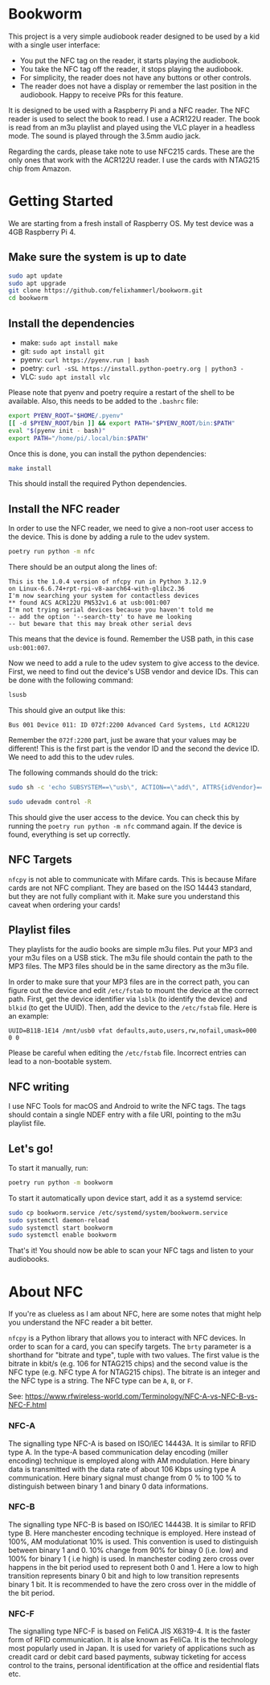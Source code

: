 # Bookworm

This project is a very simple audiobook reader designed to be used by a kid with a single user interface:

* You put the NFC tag on the reader, it starts playing the audiobook.
* You take the NFC tag off the reader, it stops playing the audiobook.
* For simplicity, the reader does not have any buttons or other controls.
* The reader does not have a display or remember the last position in the audiobook. Happy to receive PRs for this feature.

It is designed to be used with a Raspberry Pi and a NFC reader. The NFC reader is used to select the book to read. I use a ACR122U reader. The book is read from an m3u playlist and played using the VLC player in a headless mode. The sound is played through the 3.5mm audio jack.

Regarding the cards, please take note to use NFC215 cards. These are the only ones that work with the ACR122U reader. I use the cards with NTAG215 chip from Amazon.

# Getting Started

We are starting from a fresh install of Raspberry OS. My test device was a 4GB Raspberry Pi 4.

## Make sure the system is up to date

```bash
sudo apt update
sudo apt upgrade
git clone https://github.com/felixhammerl/bookworm.git
cd bookworm
```

## Install the dependencies

* make: `sudo apt install make`
* git: `sudo apt install git`
* pyenv: `curl https://pyenv.run | bash`
* poetry: `curl -sSL https://install.python-poetry.org | python3 -`
* VLC: `sudo apt install vlc`

Please note that pyenv and poetry require a restart of the shell to be available. Also, this needs to be added to the `.bashrc` file:

```bash
export PYENV_ROOT="$HOME/.pyenv"
[[ -d $PYENV_ROOT/bin ]] && export PATH="$PYENV_ROOT/bin:$PATH"
eval "$(pyenv init - bash)"
export PATH="/home/pi/.local/bin:$PATH"
```

Once this is done, you can install the python dependencies:

```bash
make install
```

This should install the required Python dependencies.

## Install the NFC reader

In order to use the NFC reader, we need to give a non-root user access to the device. This is done by adding a rule to the udev system.

```bash
poetry run python -m nfc
```

There should be an output along the lines of:

```
This is the 1.0.4 version of nfcpy run in Python 3.12.9
on Linux-6.6.74+rpt-rpi-v8-aarch64-with-glibc2.36
I'm now searching your system for contactless devices
** found ACS ACR122U PN532v1.6 at usb:001:007
I'm not trying serial devices because you haven't told me
-- add the option '--search-tty' to have me looking
-- but beware that this may break other serial devs
```

This means that the device is found. Remember the USB path, in this case `usb:001:007`.

Now we need to add a rule to the udev system to give access to the device. First, we need to find out the device's USB vendor and device IDs. This can be done with the following command:

```bash
lsusb
```

This should give an output like this:

```
Bus 001 Device 011: ID 072f:2200 Advanced Card Systems, Ltd ACR122U
```

Remember the `072f:2200` part, just be aware that your values may be different! This is the first part is the vendor ID and the second the device ID. We need to add this to the udev rules.

The following commands should do the trick:

```bash
sudo sh -c 'echo SUBSYSTEM==\"usb\", ACTION==\"add\", ATTRS{idVendor}==\"072f\", ATTRS{idProduct}==\"2200\", GROUP=\"plugdev\" >> /etc/udev/rules.d/nfcdev.rules'

sudo udevadm control -R
```

This should give the user access to the device. You can check this by running the `poetry run python -m nfc` command again. If the device is found, everything is set up correctly.

## NFC Targets

`nfcpy` is not able to communicate with Mifare cards. This is because Mifare cards are not NFC compliant. They are based on the ISO 14443 standard, but they are not fully compliant with it. Make sure you understand this caveat when ordering your cards!

## Playlist files

They playlists for the audio books are simple m3u files. Put your MP3 and your m3u files on a USB stick. The m3u file should contain the path to the MP3 files. The MP3 files should be in the same directory as the m3u file.

In order to make sure that your MP3 files are in the correct path, you can figure out the device and edit `/etc/fstab` to mount the device at the correct path. First, get the device identifier via `lsblk` (to identify the device) and `blkid` (to get the UUID). Then, add the device to the `/etc/fstab` file. Here is an example:

```
UUID=B11B-1E14 /mnt/usb0 vfat defaults,auto,users,rw,nofail,umask=000 0 0
```

Please be careful when editing the `/etc/fstab` file. Incorrect entries can lead to a non-bootable system.

## NFC writing

I use NFC Tools for macOS and Android to write the NFC tags. The tags should contain a single NDEF entry with a file URI, pointing to the m3u playlist file.

## Let's go!

To start it manually, run:


```bash
poetry run python -m bookworm
```

To start it automatically upon device start, add it as a systemd service:

```bash
sudo cp bookworm.service /etc/systemd/system/bookworm.service
sudo systemctl daemon-reload
sudo systemctl start bookworm
sudo systemctl enable bookworm
```

That's it! You should now be able to scan your NFC tags and listen to your audiobooks.

# About NFC

If you're as clueless as I am about NFC, here are some notes that might help you understand the NFC reader a bit better.

`nfcpy` is a Python library that allows you to interact with NFC devices. In order to scan for a card, you can specify targets. The `brty` parameter is a shorthand for "bitrate and type", tuple with two values. The first value is the bitrate in kbit/s (e.g. 106 for NTAG215 chips) and the second value is the NFC type (e.g. NFC type A for NTAG215 chips). The bitrate is an integer and the NFC type is a string. The NFC type can be `A`, `B`, or `F`.

See: https://www.rfwireless-world.com/Terminology/NFC-A-vs-NFC-B-vs-NFC-F.html

### NFC-A
The signalling type NFC-A is based on ISO/IEC 14443A. It is similar to RFID type A. In the type-A based communication delay encoding (miller encoding) technique is employed along with AM modulation. Here binary data is transmitted with the data rate of about 106 Kbps using type A communication. Here binary signal must change from 0 % to 100 % to distinguish between binary 1 and binary 0 data informations.

### NFC-B
The signalling type NFC-B is based on ISO/IEC 14443B. It is similar to RFID type B. Here manchester encoding technique is employed. Here instead of 100%, AM modulationat 10% is used. This convention is used to distinguish between binary 1 and 0. 10% change from 90% for binay 0 (i.e. low) and 100% for binary 1 ( i.e high) is used.
In manchester coding zero cross over happens in the bit period used to represent both 0 and 1. Here a low to high transition represents binary 0 bit and high to low transition represents binary 1 bit. It is recommended to have the zero cross over in the middle of the bit period.

### NFC-F
The signalling type NFC-F is based on FeliCA JIS X6319-4. It is the faster form of RFID communication. It is alse known as FeliCa. It is the technology most popularly used in Japan. It is used for variety of applications such as creadit card or debit card based payments, subway ticketing for access control to the trains, personal identification at the office and residential flats etc.
